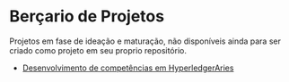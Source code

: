 # Berçario de Projetos

Projetos em fase de ideação e maturação, não disponíveis ainda para ser criado como projeto em seu proprio repositório. 

- [Desenvolvimento de competências em HyperledgerAries](AriesDesenv.md)
